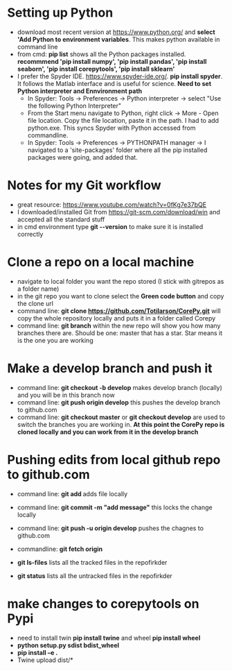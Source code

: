 # Setting up Python
- download most recent version at https://www.python.org/ and **select 'Add Python to environment variables**. This makes python available in command line 
- from cmd: **pip list** shows all the Python packages installed. **recommmend 'pip install numpy', 'pip install pandas', 'pip install seaborn', 'pip install corepytools', 'pip install sklearn'**
- I prefer the Spyder IDE. https://www.spyder-ide.org/. **pip install spyder**. It follows the Matlab interface and is useful for science.  **Need to set Python interpreter and Ennvironment path**
    - In Spyder: Tools -> Preferences -> Python interpreter -> select "Use the following Python Interpreter"
    - From the Start menu navigate to Python, right click -> More - Open file location. Copy the file location, paste it in the path. I had to add python.exe. This syncs Spyder        with Python accessed from commandline.
    - In Spyder: Tools -> Preferences -> PYTHONPATH manager -> I navigated to a 'site-packages' folder where all the pip installed packages were going, and added that.

# Notes for my Git workflow
- great resource: https://www.youtube.com/watch?v=0fKg7e37bQE
- I downloaded/installed Git from https://git-scm.com/download/win and accepted all the standard stuff
- in cmd environment type **git --version** to make sure it is installed correctly 

# Clone a repo on a local machine
- navigate to local folder you want the repo stored (I stick with gitrepos as a folder name)
- in the git repo you want to clone select the **Green code button** and copy the clone url
- command line: **git clone https://github.com/Totilarson/CorePy.git** will copy the whole repository locally and puts it in a folder called Corepy
- command line: **git branch** within the new repo will show you how many branches there are. Should be one: master that has a star. Star means it is the one you are working 

# Make a develop branch and push it 
- command line: **git checkout -b develop** makes develop branch (locally) and you will be in this branch now
- command line: **git push origin develop**  this pushes the develop branch to github.com
- command line: **git checkout master** or **git checkout develop** are used to switch the branches you are working in. 
**At this point the CorePy repo is cloned locally and you can work from it in the develop branch**


# Pushing edits from local github repo to github.com 
- command line: **git add <file name>** adds file locally
- command line: **git commit -m "add message"**  this locks the change locally
- command line: **git push -u origin develop** pushes the chagnes to github.com
  
- commandline: **git fetch origin**
- **git ls-files** lists all the tracked files in the repofirkder
- **git status** lists all the untracked files in the repofirkder
   
# make changes to corepytools on Pypi
- need to install twin **pip install twine** and wheel **pip install wheel**
-  **python setup.py sdist bdist_wheel**
-  **pip install –e .**
-  Twine upload dist/*
  
